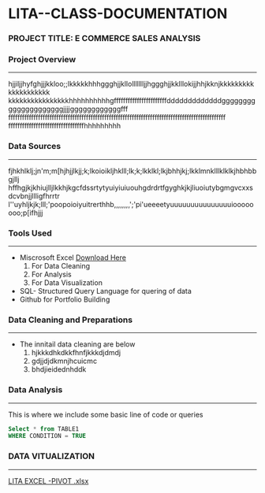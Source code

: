 # LITA--CLASS-DOCUMENTATION

### PROJECT TITLE: E COMMERCE SALES ANALYSIS 

### Project Overview
---
hjjiljjhyfghjjjkkloo;;lkkkkkhhhggghjjkllollllllljjhggghjjkklllokijjhhjkknjkkkkkkkkkkkkkkkkkkkk
kkkkkkkkkkkkkkkkhhhhhhhhhhgfffffffffffffffffffffffdddddddddddddgggggggggggggggggggggjjjjggggggggggggfff
fffffffffffffffffffffffffffffffffffffffffffffffffffffffffffffffffffffffffffffffffffffffffffffff
fffffffffffffffffffffffffffffffffhhhhhhhhh

### Data Sources
---
fjhkhlklj;jn'm;m[hjhjjlkjj;k;lkoioikljhklll;lk;k;lkklkl;lkjbhhjkj;lkklmnklllklklkjhbhbbgjllj
hffhgjkjkhiujlljlkkhjkgcfdssrtytyuiyiuiuouhgdrdrtfgyghkjkjliuoiutybgmgvcxxsdcvbnjjllligfhrrtr
l''uyhljkjk;lll;'poopoioiyuitrerthhb,,,,,,,,';'pi'ueeeetyuuuuuuuuuuuuuuuioooooooo;p[ifhjjj

### Tools Used
---
- Miscrosoft Excel [Download Here](https://www.microsoft.com)
   1. For Data Cleaning
   2. For Analysis
   3. For Data Visualization
- SQL- Structured Query Language for quering of data
- Github for Portfolio Building


### Data Cleaning and Preparations 
---
- The innitail data cleaning are below
  1. hjkkkdhkdkkfhnfjkkkdjdmdj
  2. gdjjdjdkmnjhcuicmc
  3. bhdjieidednhddk
 
### Data Analysis
---
This is where we include some basic line of code or queries 

```SQL
Select * from TABLE1
WHERE CONDITION = TRUE
```


### DATA VITUALIZATION
----
[LITA EXCEL -PIVOT .xlsx](https://github.com/user-attachments/files/17168998/LITA.EXCEL.-PIVOT.xlsx)




